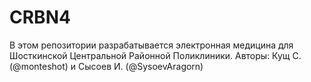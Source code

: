 # CRBN4
В этом репозитории разрабатывается электронная медицина для Шосткинской Центральной Районной Поликлиники. Авторы: Кущ С.(@monteshot) и Сысоев И. (@SysoevAragorn)

